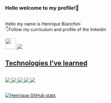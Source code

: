 
### Hello welcome to my profile!👋

<br>Hello my name is Henrique Bianchini<br>👇Follow my curriculum and profile of the linkedin
<div style="display: inline_block">
 <a href="https://drive.google.com/file/d/1K4KGIsDBAUR09sLO-on0tllL6f78bo-T/view?usp=sharing"><img width="35" src="https://cdn.icon-icons.com/icons2/1128/PNG/512/1486164753-121_79716.png"/>
 <a href="https://www.linkedin.com/in/henriquegbianchini/"><img src="https://img.shields.io/badge/LinkedIn-0077B5?style=for-the-badge&logo=linkedin&logoColor=white"/>
</div>

## Technologies I've learned

<div style="display: inline_block"><br>
  <img src="https://img.shields.io/badge/HTML5-E34F26?style=for-the-badge&logo=html5&logoColor=white"/>
  <img src="https://img.shields.io/badge/CSS3-1572B6?style=for-the-badge&logo=css3&logoColor=white)" />
  <img src="https://img.shields.io/badge/JavaScript-F7DF1E?style=for-the-badge&logo=javascript&logoColor=black" />
  <img src="https://img.shields.io/badge/Node.js-43853D?style=for-the-badge&logo=node.js&logoColor=white" />
  <img src="https://img.shields.io/badge/React-20232A?style=for-the-badge&logo=react&logoColor=61DAFB" />
</div>

## 

![Henrique GitHub stats](https://github-readme-stats.vercel.app/api?username=henriquegbianchini&show_icons=true&heme_cobalt=radical)


